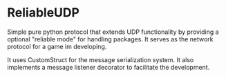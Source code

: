 ReliableUDP
===========

Simple pure python protocol that extends UDP functionality by providing a optional "reliable mode" for handling packages.  It serves as the network protocol for a game im developing.

It uses CustomStruct for the message serialization system. It also implements a message listener decorator to facilitate the development.
